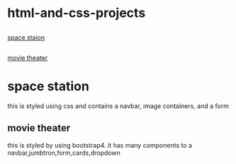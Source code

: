# html-and-css-projects

## 
[space staion](https://github.com/sunelement/html-and-css-projects/blob/e24ffb9a8b34916180935bcc65b0ad61047bd0e2/space%20sation%20/website.html)
## 
[movie theater](https://github.com/sunelement/html-and-css-projects/blob/fea6628d6a18a2ea9711f53d94ee830a86ab98a2/bootstrap4_project/cinema.html)

<h1> space station</h1>
<p>this is styled using css and contains a navbar, image containers, and a form </p>

<h2> movie theater </h2>
<p>this is styled by using bootstrap4. it has many components to a navbar,jumbtron,form,cards,dropdown</p>
